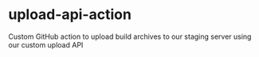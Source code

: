 # upload-api-action
Custom GitHub action to upload build archives to our staging server using our custom upload API
